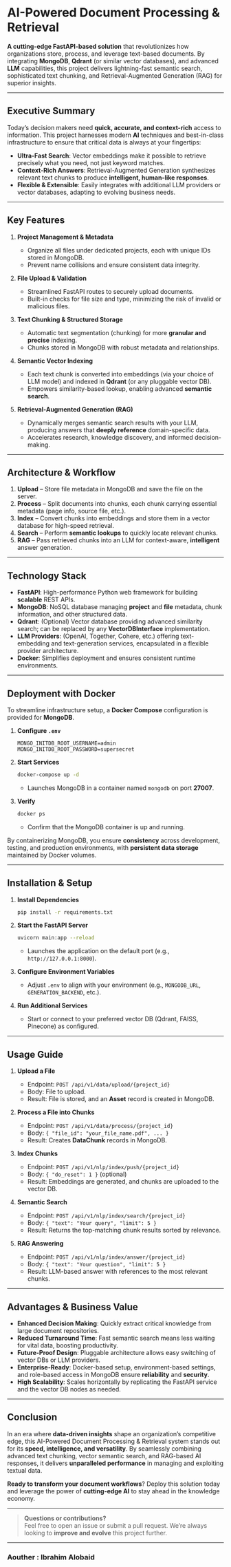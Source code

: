 # **AI-Powered Document Processing & Retrieval**

**A cutting-edge FastAPI-based solution** that revolutionizes how organizations store, process, and leverage text-based documents. By integrating **MongoDB**, **Qdrant** (or similar vector databases), and advanced **LLM** capabilities, this project delivers lightning-fast semantic search, sophisticated text chunking, and Retrieval-Augmented Generation (RAG) for superior insights.

---

## **Executive Summary**

Today’s decision makers need **quick, accurate, and context-rich** access to information. This project harnesses modern **AI** techniques and best-in-class infrastructure to ensure that critical data is always at your fingertips:

- **Ultra-Fast Search**: Vector embeddings make it possible to retrieve precisely what you need, not just keyword matches.  
- **Context-Rich Answers**: Retrieval-Augmented Generation synthesizes relevant text chunks to produce **intelligent, human-like responses**.  
- **Flexible & Extensible**: Easily integrates with additional LLM providers or vector databases, adapting to evolving business needs.

---

## **Key Features**

1. **Project Management & Metadata**  
   - Organize all files under dedicated projects, each with unique IDs stored in MongoDB.  
   - Prevent name collisions and ensure consistent data integrity.

2. **File Upload & Validation**  
   - Streamlined FastAPI routes to securely upload documents.  
   - Built-in checks for file size and type, minimizing the risk of invalid or malicious files.

3. **Text Chunking & Structured Storage**  
   - Automatic text segmentation (chunking) for more **granular and precise** indexing.  
   - Chunks stored in MongoDB with robust metadata and relationships.

4. **Semantic Vector Indexing**  
   - Each text chunk is converted into embeddings (via your choice of LLM model) and indexed in **Qdrant** (or any pluggable vector DB).  
   - Empowers similarity-based lookup, enabling advanced **semantic search**.

5. **Retrieval-Augmented Generation (RAG)**  
   - Dynamically merges semantic search results with your LLM, producing answers that **deeply reference** domain-specific data.  
   - Accelerates research, knowledge discovery, and informed decision-making.

---

## **Architecture & Workflow**

1. **Upload** – Store file metadata in MongoDB and save the file on the server.  
2. **Process** – Split documents into chunks, each chunk carrying essential metadata (page info, source file, etc.).  
3. **Index** – Convert chunks into embeddings and store them in a vector database for high-speed retrieval.  
4. **Search** – Perform **semantic lookups** to quickly locate relevant chunks.  
5. **RAG** – Pass retrieved chunks into an LLM for context-aware, **intelligent** answer generation.

---

## **Technology Stack**

- **FastAPI**: High-performance Python web framework for building **scalable** REST APIs.  
- **MongoDB**: NoSQL database managing **project** and **file** metadata, chunk information, and other structured data.  
- **Qdrant**: (Optional) Vector database providing advanced similarity search; can be replaced by any **VectorDBInterface** implementation.  
- **LLM Providers**: (OpenAI, Together, Cohere, etc.) offering text-embedding and text-generation services, encapsulated in a flexible provider architecture.  
- **Docker**: Simplifies deployment and ensures consistent runtime environments.  

---

## **Deployment with Docker**

To streamline infrastructure setup, a **Docker Compose** configuration is provided for **MongoDB**.  

1. **Configure `.env`**  
   ```env
   MONGO_INITDB_ROOT_USERNAME=admin
   MONGO_INITDB_ROOT_PASSWORD=supersecret
   ```
2. **Start Services**  
   ```sh
   docker-compose up -d
   ```
   - Launches MongoDB in a container named `mongodb` on port **27007**.

3. **Verify**  
   ```sh
   docker ps
   ```
   - Confirm that the MongoDB container is up and running.  

By containerizing MongoDB, you ensure **consistency** across development, testing, and production environments, with **persistent data storage** maintained by Docker volumes.

---

## **Installation & Setup**

1. **Install Dependencies**  
   ```sh
   pip install -r requirements.txt
   ```
2. **Start the FastAPI Server**  
   ```sh
   uvicorn main:app --reload
   ```
   - Launches the application on the default port (e.g., `http://127.0.0.1:8000`).

3. **Configure Environment Variables**  
   - Adjust `.env` to align with your environment (e.g., `MONGODB_URL`, `GENERATION_BACKEND`, etc.).

4. **Run Additional Services**  
   - Start or connect to your preferred vector DB (Qdrant, FAISS, Pinecone) as configured.

---

## **Usage Guide**

1. **Upload a File**  
   - Endpoint: `POST /api/v1/data/upload/{project_id}`  
   - Body: File to upload.  
   - Result: File is stored, and an **Asset** record is created in MongoDB.

2. **Process a File into Chunks**  
   - Endpoint: `POST /api/v1/data/process/{project_id}`  
   - Body: `{ "file_id": "your_file_name.pdf", ... }`  
   - Result: Creates **DataChunk** records in MongoDB.

3. **Index Chunks**  
   - Endpoint: `POST /api/v1/nlp/index/push/{project_id}`  
   - Body: `{ "do_reset": 1 }` (optional)  
   - Result: Embeddings are generated, and chunks are uploaded to the vector DB.

4. **Semantic Search**  
   - Endpoint: `POST /api/v1/nlp/index/search/{project_id}`  
   - Body: `{ "text": "Your query", "limit": 5 }`  
   - Result: Returns the top-matching chunk results sorted by relevance.

5. **RAG Answering**  
   - Endpoint: `POST /api/v1/nlp/index/answer/{project_id}`  
   - Body: `{ "text": "Your question", "limit": 5 }`  
   - Result: LLM-based answer with references to the most relevant chunks.

---

## **Advantages & Business Value**

- **Enhanced Decision Making**: Quickly extract critical knowledge from large document repositories.  
- **Reduced Turnaround Time**: Fast semantic search means less waiting for vital data, boosting productivity.  
- **Future-Proof Design**: Pluggable architecture allows easy switching of vector DBs or LLM providers.  
- **Enterprise-Ready**: Docker-based setup, environment-based settings, and role-based access in MongoDB ensure **reliability** and **security**.  
- **High Scalability**: Scales horizontally by replicating the FastAPI service and the vector DB nodes as needed.

---

## **Conclusion**

In an era where **data-driven insights** shape an organization’s competitive edge, this AI-Powered Document Processing & Retrieval system stands out for its **speed, intelligence, and versatility**. By seamlessly combining advanced text chunking, vector semantic search, and RAG-based AI responses, it delivers **unparalleled performance** in managing and exploiting textual data.

**Ready to transform your document workflows**? Deploy this solution today and leverage the power of **cutting-edge AI** to stay ahead in the knowledge economy.

---

> **Questions or contributions?**  
> Feel free to open an issue or submit a pull request. We’re always looking to **improve and evolve** this project further.
_______________
### **Aouther** : Ibrahim Alobaid

